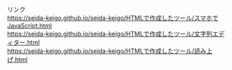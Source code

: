 リンク<br>
https://seida-keigo.github.io/seida-keigo/HTMLで作成したツール/スマホでJavaScript.html<br>
https://seida-keigo.github.io/seida-keigo/HTMLで作成したツール/文字列エディター.html<br>
https://seida-keigo.github.io/seida-keigo/HTMLで作成したツール/読み上げ.html
